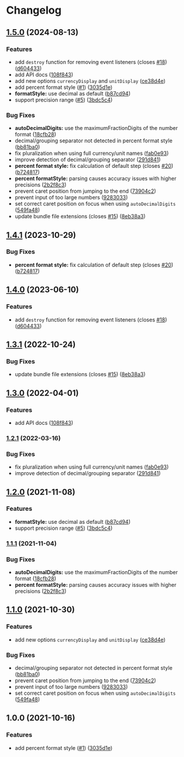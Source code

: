 # Changelog

## [1.5.0](https://github.com/ragulka/intl-number-input/compare/v1.4.1...v1.5.0) (2024-08-13)


### Features

* add `destroy` function for removing event listeners (closes [#18](https://github.com/ragulka/intl-number-input/issues/18)) ([d604433](https://github.com/ragulka/intl-number-input/commit/d60443317f193d9bfeef714ecd49b3698f15687e))
* add API docs ([108f843](https://github.com/ragulka/intl-number-input/commit/108f8435dd9ddcb8fcf87362d9cea329d6037bdb))
* add new options `currencyDisplay` and `unitDisplay` ([ce38d4e](https://github.com/ragulka/intl-number-input/commit/ce38d4ec12a302258c6347f143d85e43477f62bf))
* add percent format style ([#1](https://github.com/ragulka/intl-number-input/issues/1)) ([3035d1e](https://github.com/ragulka/intl-number-input/commit/3035d1ea8b6f0ee303dd843b098c7b661a37052b))
* **formatStyle:** use decimal as default ([b87cd94](https://github.com/ragulka/intl-number-input/commit/b87cd947f18edd5d08105e3dcbaaae918de285c4))
* support precision range ([#5](https://github.com/ragulka/intl-number-input/issues/5)) ([3bdc5c4](https://github.com/ragulka/intl-number-input/commit/3bdc5c41fd6d610c859019c8a75f62bbbd729720))


### Bug Fixes

* **autoDecimalDigits:** use the maximumFractionDigits of the number format ([18cfb28](https://github.com/ragulka/intl-number-input/commit/18cfb28da6152b815c8c6b2a4820c5175c1042c8))
* decimal/grouping separator not detected in percent format style ([bb81ba0](https://github.com/ragulka/intl-number-input/commit/bb81ba03130a1ed4fee733cd181483ac110bdf7e))
* fix pluralization when using full currency/unit names ([fab0e93](https://github.com/ragulka/intl-number-input/commit/fab0e93495ab741f37396f5d4aae6bb709d02b07))
* improve detection of decimal/grouping separator ([291d841](https://github.com/ragulka/intl-number-input/commit/291d841a09394924368e160b39cca167db2c1182))
* **percent format style:** fix calculation of default step (closes [#20](https://github.com/ragulka/intl-number-input/issues/20)) ([b724817](https://github.com/ragulka/intl-number-input/commit/b724817a4f4c27fa6a925d769f112647aa212b04))
* **percent formatStyle:** parsing causes accuracy issues with higher precisions ([2b2f8c3](https://github.com/ragulka/intl-number-input/commit/2b2f8c3bde1316d2b20d9a287bd0c1d7b9465af6))
* prevent caret position from jumping to the end ([73904c2](https://github.com/ragulka/intl-number-input/commit/73904c208db8e1ca982a209e29d5d175cb4aeeed))
* prevent input of too large numbers ([9283033](https://github.com/ragulka/intl-number-input/commit/928303320af0b670a731b6fd753e48904c1aac69))
* set correct caret position on focus when using `autoDecimalDigits` ([549fa48](https://github.com/ragulka/intl-number-input/commit/549fa484d59866429573e9cca0f757c3745b41b8))
* update bundle file extensions (closes [#15](https://github.com/ragulka/intl-number-input/issues/15)) ([8eb38a3](https://github.com/ragulka/intl-number-input/commit/8eb38a3c977150217954621eda2d5f00c2dc1a2c))

## [1.4.1](https://github.com/dm4t2/intl-number-input/compare/v1.4.0...v1.4.1) (2023-10-29)


### Bug Fixes

* **percent format style:** fix calculation of default step (closes [#20](https://github.com/dm4t2/intl-number-input/issues/20)) ([b724817](https://github.com/dm4t2/intl-number-input/commit/b724817a4f4c27fa6a925d769f112647aa212b04))

## [1.4.0](https://github.com/dm4t2/intl-number-input/compare/v1.3.1...v1.4.0) (2023-06-10)


### Features

* add `destroy` function for removing event listeners (closes [#18](https://github.com/dm4t2/intl-number-input/issues/18)) ([d604433](https://github.com/dm4t2/intl-number-input/commit/d60443317f193d9bfeef714ecd49b3698f15687e))

## [1.3.1](https://github.com/dm4t2/intl-number-input/compare/v1.3.0...v1.3.1) (2022-10-24)


### Bug Fixes

* update bundle file extensions (closes [#15](https://github.com/dm4t2/intl-number-input/issues/15)) ([8eb38a3](https://github.com/dm4t2/intl-number-input/commit/8eb38a3c977150217954621eda2d5f00c2dc1a2c))

## [1.3.0](https://www.github.com/dm4t2/intl-number-input/compare/v1.2.1...v1.3.0) (2022-04-01)


### Features

* add API docs ([108f843](https://www.github.com/dm4t2/intl-number-input/commit/108f8435dd9ddcb8fcf87362d9cea329d6037bdb))

### [1.2.1](https://www.github.com/dm4t2/intl-number-input/compare/v1.2.0...v1.2.1) (2022-03-16)


### Bug Fixes

* fix pluralization when using full currency/unit names ([fab0e93](https://www.github.com/dm4t2/intl-number-input/commit/fab0e93495ab741f37396f5d4aae6bb709d02b07))
* improve detection of decimal/grouping separator ([291d841](https://www.github.com/dm4t2/intl-number-input/commit/291d841a09394924368e160b39cca167db2c1182))

## [1.2.0](https://www.github.com/dm4t2/intl-number-input/compare/v1.1.1...v1.2.0) (2021-11-08)


### Features

* **formatStyle:** use decimal as default ([b87cd94](https://www.github.com/dm4t2/intl-number-input/commit/b87cd947f18edd5d08105e3dcbaaae918de285c4))
* support precision range ([#5](https://www.github.com/dm4t2/intl-number-input/issues/5)) ([3bdc5c4](https://www.github.com/dm4t2/intl-number-input/commit/3bdc5c41fd6d610c859019c8a75f62bbbd729720))

### [1.1.1](https://www.github.com/dm4t2/intl-number-input/compare/v1.1.0...v1.1.1) (2021-11-04)


### Bug Fixes

* **autoDecimalDigits:** use the maximumFractionDigits of the number format ([18cfb28](https://www.github.com/dm4t2/intl-number-input/commit/18cfb28da6152b815c8c6b2a4820c5175c1042c8))
* **percent formatStyle:** parsing causes accuracy issues with higher precisions ([2b2f8c3](https://www.github.com/dm4t2/intl-number-input/commit/2b2f8c3bde1316d2b20d9a287bd0c1d7b9465af6))

## [1.1.0](https://www.github.com/dm4t2/intl-number-input/compare/v1.0.0...v1.1.0) (2021-10-30)


### Features

* add new options `currencyDisplay` and `unitDisplay` ([ce38d4e](https://www.github.com/dm4t2/intl-number-input/commit/ce38d4ec12a302258c6347f143d85e43477f62bf))


### Bug Fixes

* decimal/grouping separator not detected in percent format style ([bb81ba0](https://www.github.com/dm4t2/intl-number-input/commit/bb81ba03130a1ed4fee733cd181483ac110bdf7e))
* prevent caret position from jumping to the end ([73904c2](https://www.github.com/dm4t2/intl-number-input/commit/73904c208db8e1ca982a209e29d5d175cb4aeeed))
* prevent input of too large numbers ([9283033](https://www.github.com/dm4t2/intl-number-input/commit/928303320af0b670a731b6fd753e48904c1aac69))
* set correct caret position on focus when using `autoDecimalDigits` ([549fa48](https://www.github.com/dm4t2/intl-number-input/commit/549fa484d59866429573e9cca0f757c3745b41b8))

## 1.0.0 (2021-10-16)


### Features

* add percent format style ([#1](https://www.github.com/dm4t2/intl-number-input/issues/1)) ([3035d1e](https://www.github.com/dm4t2/intl-number-input/commit/3035d1ea8b6f0ee303dd843b098c7b661a37052b))
